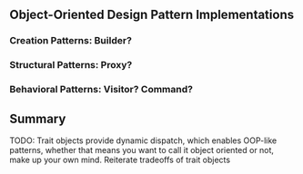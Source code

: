 ## Object-Oriented Design Pattern Implementations

### Creation Patterns: Builder?

### Structural Patterns: Proxy?

### Behavioral Patterns: Visitor? Command?

## Summary

TODO: Trait objects provide dynamic dispatch, which enables OOP-like patterns,
whether that means you want to call it object oriented or not, make up your own
mind. Reiterate tradeoffs of trait objects
